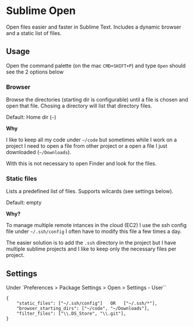 # Sublime Open

Open files easier and faster in Sublime Text.
Includes a dynamic browser and a static list of files.

## Usage

Open the command palette (on the mac `CMD+SHIFT+P`) and type `Open` should see the 2 options below

### Browser

Browse the directories (starting dir is configurable) until a file is chosen and open that file.
Chosing a directory will list that directory files.

Default: Home dir (`~`)

**Why**

I like to keep all my code under `~/code` but sometimes while I work on a project I need to open a
file from other project or a open a file I just downloaded (`~/Downloads`).

With this is not necessary to open Finder and look for the files.

### Static files

Lists a predefined list of files. Supports wilcards (see settings below).

Default: empty

**Why?**

To manage multiple remote intances in the cloud (EC2) I use the ssh config file under `~/.ssh/config`
I often have to modify this file a few times a day.

The easier solution is to add the `.ssh` directory in the project but I have multiple sublime projects
and I like to keep only the necessary files per project.

## Settings

Under `Preferences > Package Settings > Open > Settings - User``

```
{
    "static_files": ["~/.ssh/config"]   OR   ["~/.ssh/*"],
    "browser_starting_dirs": ["~/code", "~/Downloads"],
    "filter_files": ["\\.DS_Store", "\\.git"],
}

```


